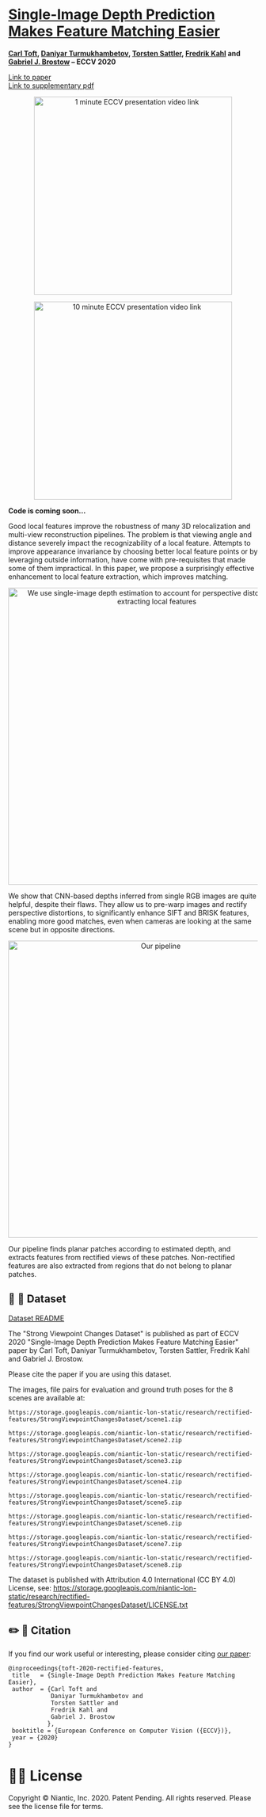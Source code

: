# [Single-Image Depth Prediction Makes Feature Matching Easier](https://arxiv.org/abs/2008.09497)

**[Carl Toft](https://scholar.google.com/citations?hl=en&user=vvgmWA0AAAAJ&view_op=list_works&sortby=pubdate), [Daniyar Turmukhambetov](http://dantkz.github.io/about), [Torsten Sattler](https://scholar.google.com/citations?user=jzx6_ZIAAAAJ&hl=en), [Fredrik Kahl](http://www.maths.lth.se/matematiklth/personal/fredrik/) and [Gabriel J. Brostow](http://www0.cs.ucl.ac.uk/staff/g.brostow/) – ECCV 2020**


[Link to paper](https://arxiv.org/abs/2008.09497)  
[Link to supplementary pdf](https://storage.googleapis.com/niantic-lon-static/research/rectified-features/rectified-features-supplementary.pdf)


<p align="center">
  <a href="https://storage.googleapis.com/niantic-lon-static/research/rectified-features/short-video.mp4">
  <img src="assets/1min.png" alt="1 minute ECCV presentation video link" width="400">
  </a>
</p>


<p align="center">
  <a href="https://storage.googleapis.com/niantic-lon-static/research/rectified-features/long-video.mp4">
  <img src="assets/10min.png" alt="10 minute ECCV presentation video link" width="400">
  </a>
</p>


**Code is coming soon...**  


Good local features improve the robustness of many 3D relocalization and multi-view reconstruction pipelines. The problem is that viewing angle and distance severely impact the recognizability of a local feature. Attempts to improve appearance invariance by choosing better local feature points or by leveraging outside information, have come with pre-requisites that made some of them impractical. In this paper, we propose a surprisingly effective enhancement to local feature extraction, which improves matching.

<p align="center">
  <img src="assets/teaser.png" alt="We use single-image depth estimation to account for perspective distortion when extracting local features" width="600" />
</p>

We show that CNN-based depths inferred from single RGB images are quite helpful, despite their flaws. They allow us to pre-warp images and rectify perspective distortions, to significantly enhance SIFT and BRISK features, enabling more good matches, even when cameras are looking at the same scene but in opposite directions.

<p align="center">
  <img src="assets/pipeline.png" alt="Our pipeline" width="600" />
</p>

Our pipeline finds planar patches according to estimated depth, and extracts features from rectified views of these patches. Non-rectified features are also extracted from regions that do not belong to planar patches.

## 💾 📸 Dataset

[Dataset README](https://storage.googleapis.com/niantic-lon-static/research/rectified-features/StrongViewpointChangesDataset/README.txt)

The "Strong Viewpoint Changes Dataset" is published as part of ECCV 2020 "Single-Image Depth Prediction Makes Feature Matching Easier" paper by 
Carl Toft, Daniyar Turmukhambetov, Torsten Sattler, Fredrik Kahl and Gabriel J. Brostow.

Please cite the paper if you are using this dataset.

The images, file pairs for evaluation and ground truth poses for the 8 scenes are
available at:
```
https://storage.googleapis.com/niantic-lon-static/research/rectified-features/StrongViewpointChangesDataset/scene1.zip

https://storage.googleapis.com/niantic-lon-static/research/rectified-features/StrongViewpointChangesDataset/scene2.zip

https://storage.googleapis.com/niantic-lon-static/research/rectified-features/StrongViewpointChangesDataset/scene3.zip

https://storage.googleapis.com/niantic-lon-static/research/rectified-features/StrongViewpointChangesDataset/scene4.zip

https://storage.googleapis.com/niantic-lon-static/research/rectified-features/StrongViewpointChangesDataset/scene5.zip

https://storage.googleapis.com/niantic-lon-static/research/rectified-features/StrongViewpointChangesDataset/scene6.zip

https://storage.googleapis.com/niantic-lon-static/research/rectified-features/StrongViewpointChangesDataset/scene7.zip

https://storage.googleapis.com/niantic-lon-static/research/rectified-features/StrongViewpointChangesDataset/scene8.zip
```

The dataset is published with Attribution 4.0 International (CC BY 4.0) License, see:
https://storage.googleapis.com/niantic-lon-static/research/rectified-features/StrongViewpointChangesDataset/LICENSE.txt


## ✏️ 📄 Citation

If you find our work useful or interesting, please consider citing [our paper](https://arxiv.org/abs/2008.09497):

```
@inproceedings{toft-2020-rectified-features,
 title   = {Single-Image Depth Prediction Makes Feature Matching Easier},
 author  = {Carl Toft and
            Daniyar Turmukhambetov and
            Torsten Sattler and
            Fredrik Kahl and
            Gabriel J. Brostow
           },
 booktitle = {European Conference on Computer Vision ({ECCV})},
 year = {2020}
}
```


# 👩‍⚖️ License
Copyright © Niantic, Inc. 2020. Patent Pending. All rights reserved. Please see the license file for terms.
